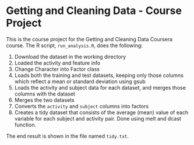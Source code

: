 # Getting and Cleaning Data - Course Project

This is the course project for the Getting and Cleaning Data Coursera course.
The R script, `run_analysis.R`, does the following:

1. Download the dataset in the working directory
2. Loaded the activity and feature info
3. Change Character into Factor class
4. Loads both the training and test datasets, keeping only those columns which
   reflect a mean or standard deviation using gsub
5. Loads the activity and subject data for each dataset, and merges those
   columns with the dataset
6. Merges the two datasets
7. Converts the `activity` and `subject` columns into factors
8. Creates a tidy dataset that consists of the average (mean) value of each
   variable for each subject and activity pair. Done using melt and dcast function. 

The end result is shown in the file named `tidy.txt`.
